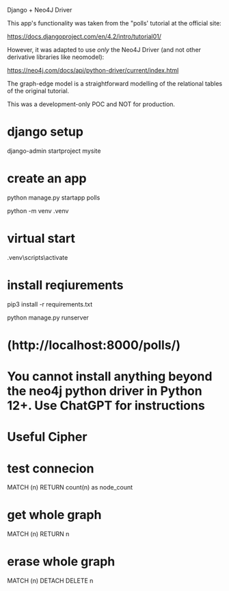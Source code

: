 
Django + Neo4J Driver

This app's functionality was taken from the "polls' tutorial at the official site:

https://docs.djangoproject.com/en/4.2/intro/tutorial01/

However, it was adapted to use _only_ the Neo4J Driver (and not other derivative libraries like neomodel):

https://neo4j.com/docs/api/python-driver/current/index.html

The graph-edge model is a straightforward modelling of the relational tables of the original tutorial.

This was a development-only POC and NOT for production.


# django setup
django-admin startproject mysite
# create an app
python manage.py startapp polls

python -m venv .venv
# virtual start
.venv\scripts\activate

# install reqiurements
pip3 install -r requirements.txt

python manage.py runserver
# (http://localhost:8000/polls/)

# You cannot install anything beyond the neo4j python driver in Python 12+. Use ChatGPT for instructions #

# Useful Cipher
# test connecion
MATCH (n) RETURN count(n) as node_count
# get whole graph
MATCH (n) RETURN n
# erase whole graph
MATCH (n) DETACH DELETE n